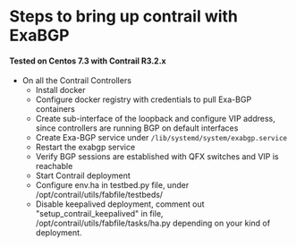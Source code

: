# Steps to bring up contrail with ExaBGP
#### Tested on Centos 7.3 with Contrail R3.2.x

- On all the Contrail Controllers
  - Install docker
  - Configure docker registry with credentials to pull Exa-BGP containers
  - Create sub-interface of the loopback and configure VIP address, since 
    controllers are running BGP on default interfaces
  - Create Exa-BGP service under ``` /lib/systemd/system/exabgp.service ```
  - Restart the exabgp service
  - Verify BGP sessions are established with QFX switches and VIP is reachable
  - Start Contrail deployment
  - Configure env.ha in testbed.py file, under /opt/contrail/utils/fabfile/testbeds/
  - Disable keepalived deployment, comment out "setup_contrail_keepalived" in file, /opt/contrail/utils/fabfile/tasks/ha.py 
    depending on your kind of deployment.

